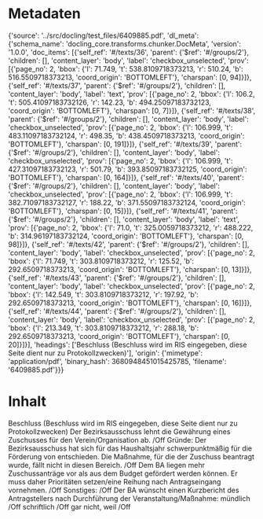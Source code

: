 # Metadaten
{'source': '../src/docling/test_files/6409885.pdf', 'dl_meta': {'schema_name': 'docling_core.transforms.chunker.DocMeta', 'version': '1.0.0', 'doc_items': [{'self_ref': '#/texts/36', 'parent': {'$ref': '#/groups/2'}, 'children': [], 'content_layer': 'body', 'label': 'checkbox_unselected', 'prov': [{'page_no': 2, 'bbox': {'l': 71.749, 't': 538.8109718373213, 'r': 510.24, 'b': 516.5509718373213, 'coord_origin': 'BOTTOMLEFT'}, 'charspan': [0, 94]}]}, {'self_ref': '#/texts/37', 'parent': {'$ref': '#/groups/2'}, 'children': [], 'content_layer': 'body', 'label': 'text', 'prov': [{'page_no': 2, 'bbox': {'l': 106.2, 't': 505.41097183732126, 'r': 142.23, 'b': 494.25097183732123, 'coord_origin': 'BOTTOMLEFT'}, 'charspan': [0, 7]}]}, {'self_ref': '#/texts/38', 'parent': {'$ref': '#/groups/2'}, 'children': [], 'content_layer': 'body', 'label': 'checkbox_unselected', 'prov': [{'page_no': 2, 'bbox': {'l': 106.999, 't': 483.11097183732124, 'r': 498.35, 'b': 438.4509718373213, 'coord_origin': 'BOTTOMLEFT'}, 'charspan': [0, 191]}]}, {'self_ref': '#/texts/39', 'parent': {'$ref': '#/groups/2'}, 'children': [], 'content_layer': 'body', 'label': 'checkbox_unselected', 'prov': [{'page_no': 2, 'bbox': {'l': 106.999, 't': 427.31097183732123, 'r': 501.79, 'b': 393.85097183732125, 'coord_origin': 'BOTTOMLEFT'}, 'charspan': [0, 164]}]}, {'self_ref': '#/texts/40', 'parent': {'$ref': '#/groups/2'}, 'children': [], 'content_layer': 'body', 'label': 'checkbox_unselected', 'prov': [{'page_no': 2, 'bbox': {'l': 106.999, 't': 382.71097183732127, 'r': 188.22, 'b': 371.55097183732124, 'coord_origin': 'BOTTOMLEFT'}, 'charspan': [0, 15]}]}, {'self_ref': '#/texts/41', 'parent': {'$ref': '#/groups/2'}, 'children': [], 'content_layer': 'body', 'label': 'text', 'prov': [{'page_no': 2, 'bbox': {'l': 71.0, 't': 325.0059718373212, 'r': 488.222, 'b': 314.96197183732124, 'coord_origin': 'BOTTOMLEFT'}, 'charspan': [0, 98]}]}, {'self_ref': '#/texts/42', 'parent': {'$ref': '#/groups/2'}, 'children': [], 'content_layer': 'body', 'label': 'checkbox_unselected', 'prov': [{'page_no': 2, 'bbox': {'l': 71.749, 't': 303.8109718373212, 'r': 125.52, 'b': 292.6509718373213, 'coord_origin': 'BOTTOMLEFT'}, 'charspan': [0, 13]}]}, {'self_ref': '#/texts/43', 'parent': {'$ref': '#/groups/2'}, 'children': [], 'content_layer': 'body', 'label': 'checkbox_unselected', 'prov': [{'page_no': 2, 'bbox': {'l': 142.549, 't': 303.8109718373212, 'r': 197.92, 'b': 292.6509718373213, 'coord_origin': 'BOTTOMLEFT'}, 'charspan': [0, 16]}]}, {'self_ref': '#/texts/44', 'parent': {'$ref': '#/groups/2'}, 'children': [], 'content_layer': 'body', 'label': 'checkbox_unselected', 'prov': [{'page_no': 2, 'bbox': {'l': 213.349, 't': 303.8109718373212, 'r': 288.18, 'b': 292.6509718373213, 'coord_origin': 'BOTTOMLEFT'}, 'charspan': [0, 20]}]}], 'headings': ['Beschluss (Beschluss wird im RIS eingegeben, diese Seite dient nur zu Protokollzwecken)'], 'origin': {'mimetype': 'application/pdf', 'binary_hash': 3680948451015425785, 'filename': '6409885.pdf'}}}

# Inhalt
Beschluss (Beschluss wird im RIS eingegeben, diese Seite dient nur zu Protokollzwecken)
Der Bezirksausschuss lehnt die Gewährung eines Zuschusses für den Verein/Organisation ab. /Off
Gründe:
Der Bezirksausschuss hat sich für das Haushaltsjahr schwerpunktmäßig für die Förderung von entschieden. Die Maßnahme, für die der Zuschuss beantragt wurde, fällt nicht in diesen Bereich. /Off
Dem BA liegen mehr Zuschussanträge vor als aus dem Budget gefördert werden können. Er muss daher Prioritäten setzen/eine Reihung nach Antragseingang vornehmen. /Off
Sonstiges: /Off
Der BA wünscht einen Kurzbericht des Antragstellers nach Durchführung der  Veranstaltung/Maßnahme:
mündlich /Off
schriftlich /Off
gar nicht, weil /Off